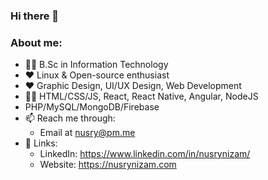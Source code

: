 ### Hi there 👋
### About me:
   - 👨‍🎓 B.Sc in Information Technology
   - ❤️ Linux & Open-source enthusiast
   - ❤️ Graphic Design, UI/UX Design, Web Development
   - 👨‍💻 HTML/CSS/JS, React, React Native, Angular, NodeJS
   - PHP/MySQL/MongoDB/Firebase
   - 📫 Reach me through:
      - Email at nusry@pm.me
   - 🔗 Links:
      - LinkedIn: https://www.linkedin.com/in/nusrynizam/
      - Website: https://nusrynizam.com
